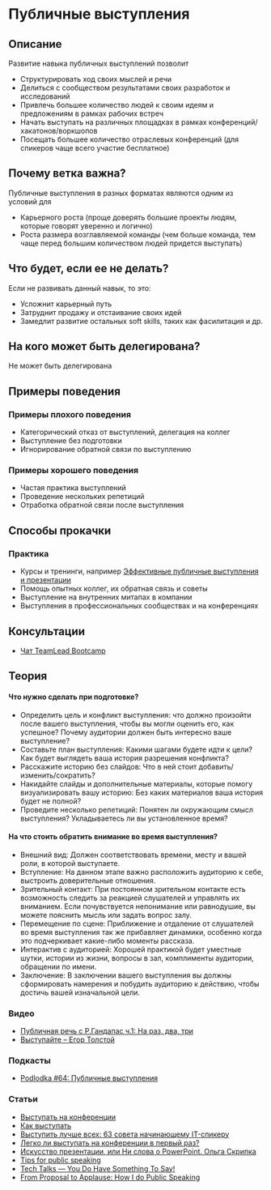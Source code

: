 # Публичные выступления
## Описание
Развитие навыка публичных выступлений позволит
- Структурировать ход своих мыслей и речи
- Делиться с сообществом результатами своих разработок и исследований
- Привлечь большее количество людей к своим идеям и предложениям в рамках рабочих встреч
- Начать выступать на различных площадках в рамках конференций/хакатонов/воркшопов
- Посещать большее количество отраслевых конференций (для спикеров чаще всего участие бесплатное)

## Почему ветка важна?
Публичные выступления в разных форматах являются одним из условий для
- Карьерного роста (проще доверять большие проекты людям, которые говорят уверенно и логично)
- Роста размера возглавляемой команды (чем больше команда, тем чаще перед большим количеством людей придется выступать)

## Что будет, если ее не делать?
Если не развивать данный навык, то это:
- Усложнит карьерный путь
- Затруднит продажу и отстаивание своих идей
- Замедлит развитие остальных soft skills, таких как фасилитация и др.

## На кого может быть делегирована?
Не может быть делегирована

## Примеры поведения
### Примеры плохого поведения
- Категорический отказ от выступлений, делегация на коллег
- Выступление без подготовки
- Игнорирование обратной связи по выступлению

### Примеры хорошего поведения
- Частая практика выступлений
- Проведение нескольких репетиций
- Отработка обратной связи после выступления

## Способы прокачки
### Практика
- Курсы и тренинги, например [Эффективные публичные выступления и презентации](http://oratorica.com/event/jeffektivnye-publichnye-vystuplenija-i-presentacii/)
- Помощь опытных коллег, их обратная связь и советы
- Выступление на внутренних митапах в компании
- Выступления в профессиональных сообществах и на конференциях

## Консультации
- [Чат TeamLead Bootcamp](https://t.me/teamlead_bootcamp)

## Теория

#### Что нужно сделать при подготовке?
- Определить цель и конфликт выступления: что должно произойти после вашего выступления, чтобы вы могли оценить его, как успешное? Почему аудитории должен быть интересно ваше выступление?
- Составьте план выступления: Какими шагами будете идти к цели? Как будет выглядеть ваша история разрешения конфликта?
- Расскажите историю без слайдов: Что в ней стоит добавить/изменить/сократить?
- Накидайте слайды и дополнительные материалы, которые помогу визуализировать вашу историю: Без каких материалов ваша история будет не полной?
- Проведите несколько репетиций: Понятен ли окружающим смысл выступления? Укладываетесь ли вы установленное время?

#### На что стоить обратить внимание во время выступления?
- Внешний вид: Должен соответствовать времени, месту и вашей роли, в которой выступаете.
- Вступление: На данном этапе важно расположить аудиторию к себе, выстроить доверительные отношения.
- Зрительный контакт: При постоянном зрительном контакте есть возможность следить за реакцией слушателей и управлять их вниманием. Если почувствуется непонимание или равнодушие, вы можете пояснить мысль или задать вопрос залу.
- Перемещение по сцене: Приближение и отдаление от слушателей во время выступления так же прибавляет динамики, особенно когда это подчеркивает какие-либо моменты рассказа.
- Интерактив с аудиторией: Хорошей практикой будет уместные шутки, истории из жизни, вопросы в зал, комплименты аудитории, обращении по имени.
- Заключение: В заключении вашего выступления вы должны сформировать намерения и побудить аудиторию к действию, чтобы достичь вашей изначальной цели.

### Видео
- [Публичная речь с Р.Гандапас ч.1: На раз, два, три](https://youtu.be/b06ChAVz8Fo)
- [Выступайте – Егор Толстой](https://youtu.be/ryJj3wo1CF8)

### Подкасты
- [Podlodka #64: Публичные выступления](https://podlodka.io/64)

### Статьи
- [Выступать на конференции](https://medium.com/@a71082/%D0%B2%D1%8B%D1%81%D1%82%D1%83%D0%BF%D0%B0%D1%82%D1%8C-%D0%BD%D0%B0-%D0%BA%D0%BE%D0%BD%D1%84%D0%B5%D1%80%D0%B5%D0%BD%D1%86%D0%B8%D0%B8-7331d6f9757a)
- [Как выступать](https://medium.com/@etolstoy/%D0%BA%D0%B0%D0%BA-%D0%B2%D1%8B%D1%81%D1%82%D1%83%D0%BF%D0%B0%D1%82%D1%8C-203d912b0e37)
- [Выступить лучше всех: 63 совета начинающему IT-спикеру](https://designpub.ru/%D0%B2%D1%8B%D1%81%D1%82%D1%83%D0%BF%D0%B8%D1%82%D1%8C-%D0%BB%D1%83%D1%87%D1%88%D0%B5-%D0%B2%D1%81%D0%B5%D1%85-63-%D1%81%D0%BE%D0%B2%D0%B5%D1%82%D0%B0-%D0%BD%D0%B0%D1%87%D0%B8%D0%BD%D0%B0%D1%8E%D1%89%D0%B5%D0%BC%D1%83-it-c%D0%BF%D0%B8%D0%BA%D0%B5%D1%80%D1%83-bf05d677643c#.w1qv1nv87)
- [Легко ли выступать на конференции в первый раз?](https://habr.com/en/company/oleg-bunin/blog/350776/)
- [Искусство презентации, или Ни слова о PowerPoint. Ольга Скрипка](https://centr-yk.jimdo.com/app/download/10748394994/%D0%9F%D1%80%D0%B5%D0%B7%D0%B5%D0%BD%D1%82%D0%B0%D1%86%D0%B8%D0%B8+%D0%B8+%D0%B2%D1%8B%D1%81%D1%82%D1%83%D0%BF%D0%BB%D0%B5%D0%BD%D0%B8%D1%8F.pdf?t=1503674620&mobile=1)
- [Tips for public speaking](https://speaking.io/)
- [Tech Talks — You Do Have Something To Say!](https://medium.com/upday-devs/tech-talks-you-do-have-something-to-say-a1a0ae23fa0#.5te5buwmd)
- [From Proposal to Applause: How I do Public Speaking](https://ashfurrow.com/blog/from-proposal-to-applause-how-i-public-speaking/)
